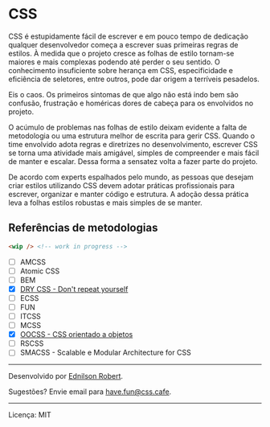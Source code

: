 # CSS

CSS é estupidamente fácil de escrever e em pouco tempo de dedicação qualquer desenvolvedor começa a escrever suas primeiras regras de estilos. À medida que o projeto cresce as folhas de estilo tornam-se maiores e mais complexas podendo até perder o seu sentido. O conhecimento insuficiente sobre herança em CSS, especificidade e eficiência de seletores, entre outros, pode dar origem a terríveis pesadelos.

Eis o caos. Os primeiros sintomas de que algo não está indo bem são confusão, frustração e homéricas dores de cabeça para os envolvidos no projeto.

O acúmulo de problemas nas folhas de estilo deixam evidente a falta de metodologia ou uma estrutura melhor de escrita para gerir CSS. Quando o time envolvido adota regras e diretrizes no desenvolvimento, escrever CSS se torna uma atividade mais amigável, simples de compreender e mais fácil de manter e escalar. Dessa forma a sensatez volta a fazer parte do projeto.

De acordo com experts espalhados pelo mundo, as pessoas que desejam criar estilos utilizando CSS devem adotar práticas profissionais para escrever, organizar e manter código e estrutura. A adoção dessa prática leva a folhas estilos robustas e mais simples de se manter.

## Referências de metodologias

```html
<wip /> <!-- work in progress -->
```

  - [ ] AMCSS
  - [ ] Atomic CSS
  - [ ] BEM
  - [x] [DRY CSS - Don't repeat yourself](_dry.md)
  - [ ] ECSS
  - [ ] FUN
  - [ ] ITCSS
  - [ ] MCSS
  - [x] [OOCSS - CSS orientado a objetos](_oocss.md)
  - [ ] RSCSS
  - [ ] SMACSS - Scalable e Modular Architecture for CSS
  <!-- - [ ] Functional CSS -->

---

Desenvolvido por [Ednilson Robert](https://ednilsonrobert.github.io/).

Sugestões? Envie email para <have.fun@css.cafe>.

---

Licença: MIT
